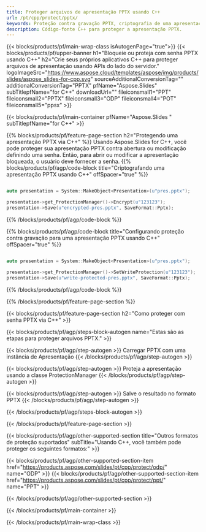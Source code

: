```yaml
---
title: Proteger arquivos de apresentação PPTX usando C++
url: /pt/cpp/protect/pptx/
keywords: Proteção contra gravação PPTX, criptografia de uma apresentação PPTX, bloqueio PPTX, proteção PPTX
description: Código-fonte C++ para proteger a apresentação PPTX.
---
```


{{< blocks/products/pf/main-wrap-class isAutogenPage="true">}}
{{< blocks/products/pf/upper-banner h1="Bloqueie ou proteja com senha PPTX usando C++" h2="Crie seus próprios aplicativos C++ para proteger arquivos de apresentação usando APIs do lado do servidor." logoImageSrc="https://www.aspose.cloud/templates/aspose/img/products/slides/aspose_slides-for-cpp.svg" sourceAdditionalConversionTag="" additionalConversionTag="PPTX" pfName="Aspose.Slides" subTitlepfName="for C++" downloadUrl="" fileiconsmall1="PPT" fileiconsmall2="PPTX" fileiconsmall3="ODP" fileiconsmall4="POT" fileiconsmall5="ppsx" >}}

{{< blocks/products/pf/main-container pfName="Aspose.Slides " subTitlepfName="for C++" >}}

{{% blocks/products/pf/feature-page-section  h2="Protegendo uma apresentação PPTX via C++" %}}
Usando Aspose.Slides for C++, você pode proteger sua apresentação PPTX contra abertura ou modificação definindo uma senha. Então, para abrir ou modificar a apresentação bloqueada, o usuário deve fornecer a senha.
{{% blocks/products/pf/agp/code-block title="Criptografando uma apresentação PPTX usando C++" offSpacer="true" %}}

```cpp

auto presentation = System::MakeObject<Presentation>(u"pres.pptx");

presentation->get_ProtectionManager()->Encrypt(u"123123");
presentation->Save(u"encrypted-pres.pptx", SaveFormat::Pptx);
```

{{% /blocks/products/pf/agp/code-block %}}

{{% blocks/products/pf/agp/code-block title="Configurando proteção contra gravação para uma apresentação PPTX usando C++" offSpacer="true" %}}

```cpp

auto presentation = System::MakeObject<Presentation>(u"pres.pptx");

presentation->get_ProtectionManager()->SetWriteProtection(u"123123");
presentation->Save(u"write-protected-pres.pptx", SaveFormat::Pptx);
```

{{% /blocks/products/pf/agp/code-block %}}

{{% /blocks/products/pf/feature-page-section %}}

{{< blocks/products/pf/feature-page-section  h2="Como proteger com senha PPTX via C++" >}}

{{< blocks/products/pf/agp/steps-block-autogen name="Estas são as etapas para proteger arquivos PPTX." >}}

{{< blocks/products/pf/agp/step-autogen >}}
Carregar PPTX com uma instância de Apresentação
{{< /blocks/products/pf/agp/step-autogen >}}

{{< blocks/products/pf/agp/step-autogen >}}
Proteja a apresentação usando a classe ProtectionManager
{{< /blocks/products/pf/agp/step-autogen >}}

{{< blocks/products/pf/agp/step-autogen >}}
Salve o resultado no formato PPTX
{{< /blocks/products/pf/agp/step-autogen >}}

{{< /blocks/products/pf/agp/steps-block-autogen >}}

{{< /blocks/products/pf/feature-page-section >}}

{{< blocks/products/pf/agp/other-supported-section title="Outros formatos de proteção suportados" subTitle="Usando C++, você também pode proteger os seguintes formatos:" >}}

{{< blocks/products/pf/agp/other-supported-section-item href="https://products.aspose.com/slides/pt/cpp/protect/odp/" name="ODP" >}}
{{< blocks/products/pf/agp/other-supported-section-item href="https://products.aspose.com/slides/pt/cpp/protect/ppt/" name="PPT" >}}


{{< /blocks/products/pf/agp/other-supported-section >}}

{{< /blocks/products/pf/main-container >}}
    
{{< /blocks/products/pf/main-wrap-class >}}